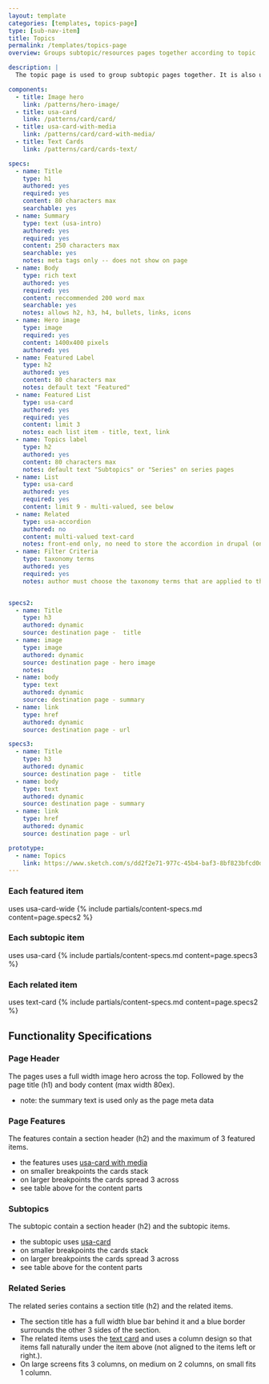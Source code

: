 ```yaml
---
layout: template
categories: [templates, topics-page]
type: [sub-nav-item]
title: Topics
permalink: /templates/topics-page
overview: Groups subtopic/resources pages together according to topic

description: |
  The topic page is used to group subtopic pages together. It is also used to group series together, where the destination pages are resources. The top portion of the page allows the author to explain the grouping that they've created.

components:
  - title: Image hero
    link: /patterns/hero-image/ 
  - title: usa-card
    link: /patterns/card/card/
  - title: usa-card-with-media
    link: /patterns/card/card-with-media/
  - title: Text Cards
    link: /patterns/card/cards-text/

specs:
  - name: Title
    type: h1
    authored: yes
    required: yes
    content: 80 characters max
    searchable: yes
  - name: Summary
    type: text (usa-intro)
    authored: yes
    required: yes
    content: 250 characters max
    searchable: yes
    notes: meta tags only -- does not show on page
  - name: Body
    type: rich text
    authored: yes
    required: yes
    content: reccommended 200 word max
    searchable: yes
    notes: allows h2, h3, h4, bullets, links, icons
  - name: Hero image
    type: image
    required: yes
    content: 1400x400 pixels
    authored: yes
  - name: Featured Label
    type: h2
    authored: yes
    content: 80 characters max
    notes: default text "Featured"
  - name: Featured List
    type: usa-card
    authored: yes
    required: yes
    content: limit 3
    notes: each list item - title, text, link
  - name: Topics label
    type: h2
    authored: yes
    content: 80 characters max
    notes: default text "Subtopics" or "Series" on series pages
  - name: List
    type: usa-card
    authored: yes
    required: yes
    content: limit 9 - multi-valued, see below
  - name: Related
    type: usa-accordion
    authored: no
    content: multi-valued text-card
    notes: front-end only, no need to store the accordion in drupal (only the linked references)
  - name: Filter Criteria
    type: taxonomy terms
    authored: yes
    required: yes
    notes: author must choose the taxonomy terms that are applied to this page.


specs2:
  - name: Title
    type: h3
    authored: dynamic
    source: destination page -  title
  - name: image
    type: image
    authored: dynamic
    source: destination page - hero image
    notes: 
  - name: body
    type: text
    authored: dynamic
    source: destination page - summary
  - name: link
    type: href
    authored: dynamic
    source: destination page - url

specs3:
  - name: Title
    type: h3
    authored: dynamic
    source: destination page -  title
  - name: body
    type: text
    authored: dynamic
    source: destination page - summary
  - name: link
    type: href
    authored: dynamic
    source: destination page - url

prototype:
  - name: Topics
    link: https://www.sketch.com/s/dd2f2e71-977c-45b4-baf3-8bf823bfcd0d/a/3OLlxQw#Inspect
---
```


### Each featured item 
uses usa-card-wide
{% include partials/content-specs.md content=page.specs2 %} 

### Each subtopic item
uses usa-card
{% include partials/content-specs.md content=page.specs3 %} 

### Each related item
uses text-card
{% include partials/content-specs.md content=page.specs2 %} 

## Functionality Specifications
### Page Header
The pages uses a full width image hero across the top. Followed by the page title (h1) and body content (max width 80ex). 
- note: the summary text is used only as the page meta data

### Page Features
The features contain a section header (h2) and the maximum of 3 featured items.
- the features uses [usa-card with media](/card-with-media/)
- on smaller breakpoints the cards stack 
- on larger breakpoints the cards spread 3 across
- see table above for the content parts

### Subtopics
The subtopic contain a section header (h2) and the subtopic items.
- the subtopic uses [usa-card](/card/)
- on smaller breakpoints the cards stack 
- on larger breakpoints the cards spread 3 across
- see table above for the content parts

### Related Series
The related series contains a section title (h2) and the related items. 
- The section title has a full width blue bar behind it and a blue border surrounds the other 3 sides of the section.
- The related items uses the [text card](/card-text) and uses a column design so that items fall naturally under the item above (not aligned to the items left or right.). 
- On large screens fits 3 columns, on medium on 2 columns, on small fits 1 column.

